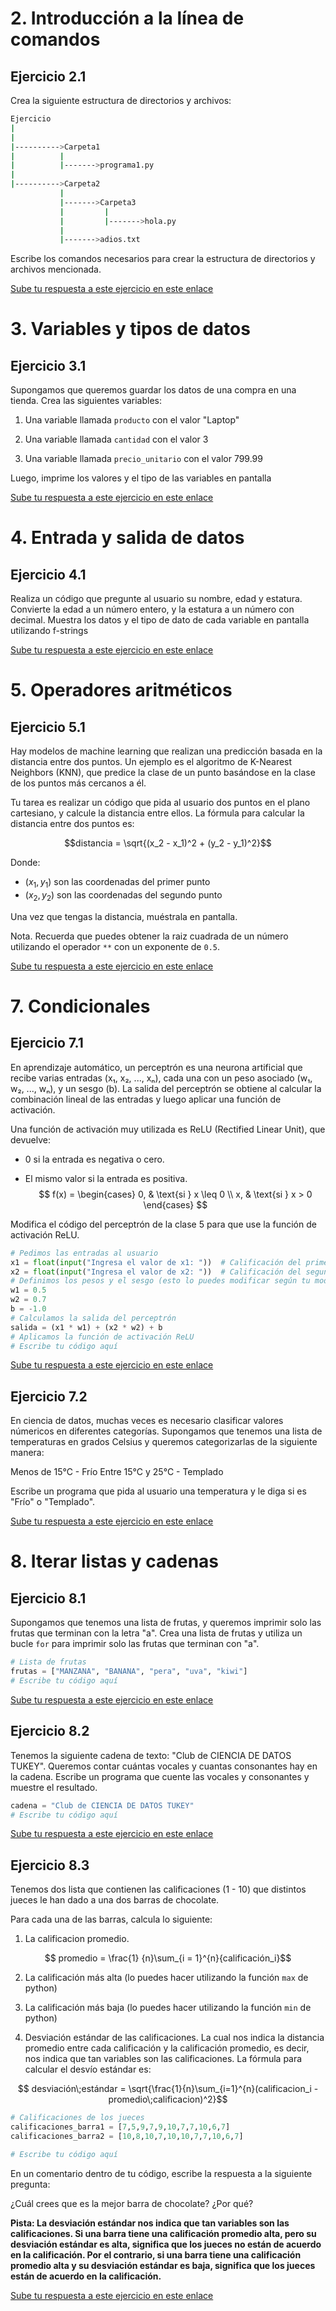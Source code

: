 # 2. Introducción a la línea de comandos
## Ejercicio 2.1
Crea la siguiente estructura de directorios y archivos:

```bash
Ejercicio
|
|
|---------->Carpeta1
|          |
|          |------->programa1.py
|
|---------->Carpeta2
           |
           |------->Carpeta3
           |         |
           |         |------->hola.py
           |
           |------->adios.txt
```


Escribe los comandos necesarios para crear la estructura de directorios y archivos mencionada.

[Sube tu respuesta a este ejercicio en este enlace](https://forms.gle/PGHEhUPmyqgFHbLE9)

# 3. Variables y tipos de datos	

## Ejercicio 3.1

Supongamos que queremos guardar los datos de una compra en una tienda. Crea las siguientes variables:

1. Una variable llamada `producto` con el valor "Laptop"

2. Una variable llamada `cantidad` con el valor 3

3. Una variable llamada `precio_unitario` con el valor 799.99

Luego, imprime los valores y el tipo de las variables en pantalla

[Sube tu respuesta a este ejercicio en este enlace](https://forms.gle/8EGndbGaUYoQf2iUA)

# 4. Entrada y salida de datos

## Ejercicio 4.1

Realiza un código que pregunte al usuario su nombre, edad y estatura. Convierte la edad a un número entero, y la estatura a un número con decimal. Muestra los datos y el tipo de dato de cada variable en pantalla utilizando f-strings

[Sube tu respuesta a este ejercicio en este enlace](https://forms.gle/QLC9cHKfeuyThr1C9)

# 5. Operadores aritméticos

## Ejercicio 5.1
Hay modelos de machine learning que realizan una predicción basada en la distancia entre dos puntos. Un ejemplo es el algoritmo de K-Nearest Neighbors (KNN), que predice la clase de un punto basándose en la clase de los puntos más cercanos a él.

Tu tarea es realizar un código que pida al usuario dos puntos en el plano cartesiano, y calcule la distancia entre ellos. La fórmula para calcular la distancia entre dos puntos es:

$$distancia = \sqrt{(x_2 - x_1)^2 + (y_2 - y_1)^2}$$

Donde:
- $(x_1, y_1)$ son las coordenadas del primer punto
- $(x_2, y_2)$ son las coordenadas del segundo punto

Una vez que tengas la distancia, muéstrala en pantalla.

Nota. Recuerda que puedes obtener la raiz cuadrada de un número utilizando el operador `**` con un exponente de `0.5`.

[Sube tu respuesta a este ejercicio en este enlace](https://forms.gle/RGV5BSo9W69XMiur8)

# 7. Condicionales

## Ejercicio 7.1

En aprendizaje automático, un perceptrón es una neurona artificial que recibe varias entradas (x₁, x₂, ..., xₙ), cada una con un peso asociado (w₁, w₂, ..., wₙ), y un sesgo (b). La salida del perceptrón se obtiene al calcular la combinación lineal de las entradas y luego aplicar una función de activación.

Una función de activación muy utilizada es ReLU (Rectified Linear Unit), que devuelve:

- 0 si la entrada es negativa o cero.

- El mismo valor si la entrada es positiva.
$$
f(x) =
\begin{cases} 
0, & \text{si } x \leq 0 \\
x, & \text{si } x > 0
\end{cases}
$$

Modifica el código del perceptrón de la clase 5 para que use la función de activación ReLU. 
```python
# Pedimos las entradas al usuario
x1 = float(input("Ingresa el valor de x1: "))  # Calificación del primer examen
x2 = float(input("Ingresa el valor de x2: "))  # Calificación del segundo examen
# Definimos los pesos y el sesgo (esto lo puedes modificar según tu modelo)
w1 = 0.5
w2 = 0.7
b = -1.0
# Calculamos la salida del perceptrón
salida = (x1 * w1) + (x2 * w2) + b
# Aplicamos la función de activación ReLU
# Escribe tu código aquí
```

[Sube tu respuesta a este ejercicio en este enlace](https://forms.gle/iR38Ziv1KsLJ1nA9A)

## Ejercicio 7.2
En ciencia de datos, muchas veces es necesario clasificar valores númericos en diferentes categorías. Supongamos que tenemos una lista de temperaturas en grados Celsius y queremos categorizarlas de la siguiente manera:

Menos de 15°C - Frío
Entre 15°C y 25°C - Templado

Escribe un programa que pida al usuario una temperatura y le diga si es "Frío" o "Templado". 

[Sube tu respuesta a este ejercicio en este enlace](https://forms.gle/gNiCzAT9hXXWEZz26)

# 8. Iterar listas y cadenas
## Ejercicio 8.1
Supongamos que tenemos una lista de frutas, y queremos imprimir solo las frutas que terminan con la letra "a". Crea una lista de frutas y utiliza un bucle `for` para imprimir solo las frutas que terminan con "a".

```python
# Lista de frutas
frutas = ["MANZANA", "BANANA", "pera", "uva", "kiwi"]
# Escribe tu código aquí
```
[Sube tu respuesta a este ejercicio en este enlace](https://forms.gle/Mu1V5gfHYktEYUcf7)


## Ejercicio 8.2
Tenemos la siguiente cadena de texto: "Club de CIENCIA DE DATOS TUKEY". Queremos contar cuántas vocales y cuantas consonantes hay en la cadena. Escribe un programa que cuente las vocales y consonantes y muestre el resultado.

```python
cadena = "Club de CIENCIA DE DATOS TUKEY"
# Escribe tu código aquí
```
[Sube tu respuesta a este ejercicio en este enlace](https://forms.gle/RXdPxDwLcc3N7UVUA)


## Ejercicio 8.3
Tenemos dos lista que contienen las calificaciones (1 - 10) que distintos jueces le han dado a una dos barras de chocolate. 

Para cada una de las barras, calcula lo siguiente:

1. La calificacion promedio.

$$ promedio = \frac{1} {n}\sum_{i = 1}^{n}{calificación_i}$$

2. La calificación más alta (lo puedes hacer utilizando la función `max` de python)


3. La calificación más baja (lo puedes hacer utilizando la función `min` de python)

4. Desviación estándar de las calificaciones. La cual nos indica la distancia promedio entre cada calificación y la calificación promedio, es decir, nos indica que tan variables son las calificaciones. La fórmula para calcular el desvío estándar es:

$$
desviación\;estándar = \sqrt{\frac{1}{n}\sum_{i=1}^{n}(calificacion_i - promedio\;calificacion)^2}$$


```python 
# Calificaciones de los jueces
calificaciones_barra1 = [7,5,9,7,9,10,7,7,10,6,7]
calificaciones_barra2 = [10,8,10,7,10,10,7,7,10,6,7]

# Escribe tu código aquí
```
En un comentario dentro de tu código, escribe la respuesta a la siguiente pregunta:

¿Cuál crees que es la mejor barra de chocolate? ¿Por qué?

**Pista: La desviación estándar nos indica que tan variables son las calificaciones. Si una barra tiene una calificación promedio alta, pero su desviación estándar es alta, significa que los jueces no están de acuerdo en la calificación. Por el contrario, si una barra tiene una calificación promedio alta y su desviación estándar es baja, significa que los jueces están de acuerdo en la calificación.**

[Sube tu respuesta a este ejercicio en este enlace](https://forms.gle/AAAB8MZvkGKFvTi39)
